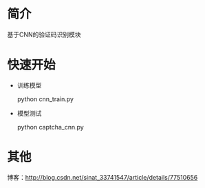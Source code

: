 # 简介
基于CNN的验证码识别模块
# 快速开始
* 训练模型

  python cnn_train.py

* 模型测试

  python captcha_cnn.py
  
 # 其他
 博客：http://blog.csdn.net/sinat_33741547/article/details/77510656
